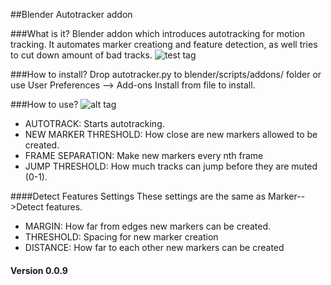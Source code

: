 ##Blender Autotracker addon

###What is it?
Blender addon which introduces autotracking for motion tracking. It automates marker creationg and feature detection, as well tries to cut down amount of bad tracks.
![test tag](https://github.com/miikapuustinen/blender_autotracker/blob/master/images/autotracker_screenshot.jpg)

###How to install?
Drop autotracker.py to blender/scripts/addons/ folder or use User Preferences --> Add-ons Install from file to install.

###How to use?
![alt tag](https://github.com/miikapuustinen/blender_autotracker/blob/master/images/autotracker_interface.jpg)
* AUTOTRACK: Starts autotracking.
* NEW MARKER THRESHOLD: How close are new markers allowed to be created.
* FRAME SEPARATION: Make new markers every nth frame
* JUMP THRESHOLD: How much tracks can jump before they are muted (0-1).

####Detect Features Settings
These settings are the same as Marker-->Detect features.
* MARGIN: How far from edges new markers can be created.
* THRESHOLD: Spacing for new marker creation
* DISTANCE: How far to each other new markers can be created

#### Version 0.0.9